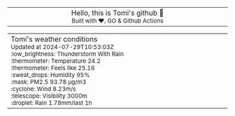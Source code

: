 
<div align="center">
<table>
<tbody>
<td align="center">
<img width="2000" height="0"><br>
Hello, this is Tomi's github 👋<br>
<sup>Built with ❤️, GO & Github Actions</sup><br>
<img width="2000" height="0">
</td>
</tbody>
</table>
</div>
<table>
<tbody>
<td align="left">
<img width="2000" height="0"><br>
Tomi's weather conditions<br>
<sup>Updated at 2024-07-29T10:53:03Z</sup><br>
<sup>:low_brightness: Thunderstorm With Rain</sup><br>
<sup>:thermometer: Temperature 24.2 </sup><br>
<sup>:thermometer: Feels like 25.16</sup><br>
<sup>:sweat_drops: Humidity 95%</sup><br>
<sup>:mask: PM2.5 93.78 μg/m3</sup><br>
<sup>:cyclone: Wind 8.23m/s </sup><br>
<sup>:telescope: Visibility 3000m </sup><br>
<sup>:droplet: Rain 1.78mm/last 1h </sup><br>
<img width="2000" height="0">
</td>
<td align="left">
<img width="2000" height="0"><br>
<br>
<img width="2000" height="0">
</td>
</tbody>
</table>
</div>
    